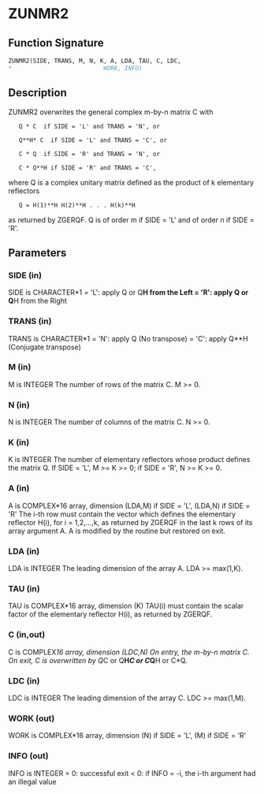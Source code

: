 # ZUNMR2

## Function Signature

```fortran
ZUNMR2(SIDE, TRANS, M, N, K, A, LDA, TAU, C, LDC,
*                          WORK, INFO)
```

## Description


 ZUNMR2 overwrites the general complex m-by-n matrix C with

       Q * C  if SIDE = 'L' and TRANS = 'N', or

       Q**H* C  if SIDE = 'L' and TRANS = 'C', or

       C * Q  if SIDE = 'R' and TRANS = 'N', or

       C * Q**H if SIDE = 'R' and TRANS = 'C',

 where Q is a complex unitary matrix defined as the product of k
 elementary reflectors

       Q = H(1)**H H(2)**H . . . H(k)**H

 as returned by ZGERQF. Q is of order m if SIDE = 'L' and of order n
 if SIDE = 'R'.

## Parameters

### SIDE (in)

SIDE is CHARACTER*1 = 'L': apply Q or Q**H from the Left = 'R': apply Q or Q**H from the Right

### TRANS (in)

TRANS is CHARACTER*1 = 'N': apply Q (No transpose) = 'C': apply Q**H (Conjugate transpose)

### M (in)

M is INTEGER The number of rows of the matrix C. M >= 0.

### N (in)

N is INTEGER The number of columns of the matrix C. N >= 0.

### K (in)

K is INTEGER The number of elementary reflectors whose product defines the matrix Q. If SIDE = 'L', M >= K >= 0; if SIDE = 'R', N >= K >= 0.

### A (in)

A is COMPLEX*16 array, dimension (LDA,M) if SIDE = 'L', (LDA,N) if SIDE = 'R' The i-th row must contain the vector which defines the elementary reflector H(i), for i = 1,2,...,k, as returned by ZGERQF in the last k rows of its array argument A. A is modified by the routine but restored on exit.

### LDA (in)

LDA is INTEGER The leading dimension of the array A. LDA >= max(1,K).

### TAU (in)

TAU is COMPLEX*16 array, dimension (K) TAU(i) must contain the scalar factor of the elementary reflector H(i), as returned by ZGERQF.

### C (in,out)

C is COMPLEX*16 array, dimension (LDC,N) On entry, the m-by-n matrix C. On exit, C is overwritten by Q*C or Q**H*C or C*Q**H or C*Q.

### LDC (in)

LDC is INTEGER The leading dimension of the array C. LDC >= max(1,M).

### WORK (out)

WORK is COMPLEX*16 array, dimension (N) if SIDE = 'L', (M) if SIDE = 'R'

### INFO (out)

INFO is INTEGER = 0: successful exit < 0: if INFO = -i, the i-th argument had an illegal value

